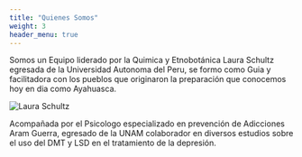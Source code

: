 ```yaml
---
title: "Quienes Somos"
weight: 3
header_menu: true
---
```


Somos un Equipo liderado por la Quimica y Etnobotánica Laura Schultz egresada de la Universidad Autonoma del Peru, se formo como Guia y facilitadora con los pueblos que originaron la preparación que conocemos hoy en dia como Ayahuasca.

![Laura Schultz](images/laura.jpg)

Acompañada por el Psicologo especializado en prevención de Adicciones Aram Guerra, egresado de la UNAM colaborador en diversos estudios sobre el uso del DMT y LSD en el tratamiento de la depresión.
